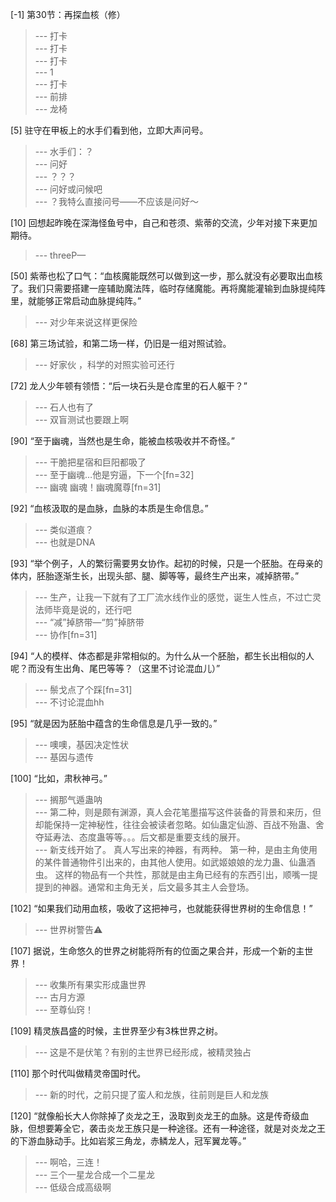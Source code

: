 
[-1] 第30节：再探血核（修）
>--- 打卡<br>
>--- 打卡<br>
>--- 打卡<br>
>--- 1<br>
>--- 打卡<br>
>--- 前排<br>
>--- 龙椅<br>

[5] 驻守在甲板上的水手们看到他，立即大声问号。
>--- 水手们：？<br>
>--- 问好<br>
>--- ？？？<br>
>--- 问好或问候吧<br>
>--- ？我特么直接问号——不应该是问好～<br>

[10] 回想起昨晚在深海怪鱼号中，自己和苍须、紫蒂的交流，少年对接下来更加期待。
>--- threeP—<br>

[50] 紫蒂也松了口气：“血核魔能既然可以做到这一步，那么就没有必要取出血核了。我们只需要搭建一座辅助魔法阵，临时存储魔能。再将魔能灌输到血脉提纯阵里，就能够正常启动血脉提纯阵。”
>--- 对少年来说这样更保险<br>

[68] 第三场试验，和第二场一样，仍旧是一组对照试验。
>--- 好家伙 ，科学的对照实验可还行<br>

[72] 龙人少年顿有领悟：“后一块石头是仓库里的石人躯干？”
>--- 石人也有了<br>
>--- 双盲测试也要跟上啊<br>

[90] “至于幽魂，当然也是生命，能被血核吸收并不奇怪。”
>--- 干脆把星宿和巨阳都吸了<br>
>--- 至于幽魂…他是穷逼，下一个[fn=32]<br>
>--- 幽魂 幽魂！幽魂魔尊[fn=31]<br>

[92] “血核汲取的是血脉，血脉的本质是生命信息。”
>--- 类似道痕？<br>
>--- 也就是DNA<br>

[93] “举个例子，人的繁衍需要男女协作。起初的时候，只是一个胚胎。在母亲的体内，胚胎逐渐生长，出现头部、腿、脚等等，最终生产出来，减掉脐带。”
>--- 生产，让我一下就有了工厂流水线作业的感觉，诞生人性点，不过亡灵法师毕竟是说的，还行吧<br>
>--- “减”掉脐带—“剪”掉脐带<br>
>--- 协作[fn=31]<br>

[94] “人的模样、体态都是非常相似的。为什么从一个胚胎，都生长出相似的人呢？而没有生出角、尾巴等等？（这里不讨论混血儿）”
>--- 鬃戈点了个踩[fn=31]<br>
>--- 不讨论混血hh<br>

[95] “就是因为胚胎中蕴含的生命信息是几乎一致的。”
>--- 噢噢，基因决定性状<br>
>--- 基因与遗传<br>

[100] “比如，肃秋神弓。”
>--- 搁那气遁蛊呐<br>
>--- 第二种，则是颇有渊源，真人会花笔墨描写这件装备的背景和来历，但却能保持一定神秘性，往往会被读者忽略。如仙蛊定仙游、百战不殆蛊、舍夺延寿法、态度蛊等等。。。后文都是重要支线的展开。<br>
>--- 新支线开始了。
真人写出来的神器，有两种。
第一种，是由主角使用的某件普通物件引出来的，由其他人使用。如武姬娘娘的龙力蛊、仙蛊酒虫。     这样的物品有一个共性，那就是由主角已经有的东西引出，顺嘴一提提到的神器。通常和主角无关，后文最多其主人会登场。<br>

[102] “如果我们动用血核，吸收了这把神弓，也就能获得世界树的生命信息！”
>--- 世界树警告⚠️<br>

[107] 据说，生命悠久的世界之树能将所有的位面之果合并，形成一个新的主世界！
>--- 收集所有果实形成蛊世界<br>
>--- 古月方源<br>
>--- 至尊仙窍！<br>

[109] 精灵族昌盛的时候，主世界至少有3株世界之树。
>--- 这是不是伏笔？有别的主世界已经形成，被精灵独占<br>

[110] 那个时代叫做精灵帝国时代。
>--- 新的时代，之前只提了蛮人和龙族，往前则是巨人和龙族<br>

[120] “就像船长大人你除掉了炎龙之王，汲取到炎龙王的血脉。这是传奇级血脉，但想要筹全它，袭击炎龙王族只是一种途径。还有一种途径，就是对炎龙之王的下游血脉动手。比如岩浆三角龙，赤鳞龙人，冠军翼龙等。”
>--- 啊哈，三连！<br>
>--- 三个一星龙合成一个二星龙<br>
>--- 低级合成高级啊<br>
